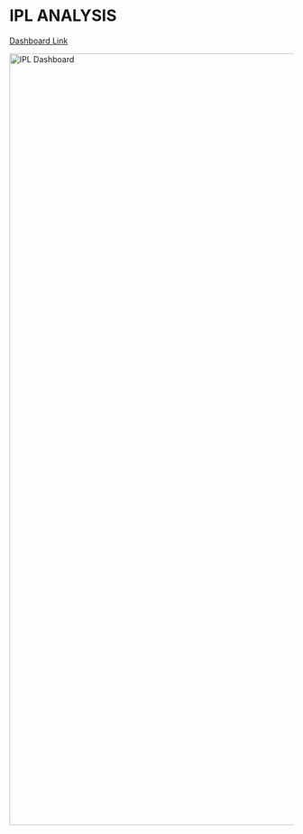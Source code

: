 
# IPL ANALYSIS

 
[Dashboard Link](https://public.tableau.com/app/profile/vidit.jain3529/viz/IPLAnalysis_16968349285830/IPLANALYSISDASHBOARD)

<img width="1368" alt="IPL Dashboard" src="https://github.com/VIDIT-9/Sparks-foundation-internship/assets/102579972/7c3aa04b-c37b-498e-b722-29951fdf6835">
